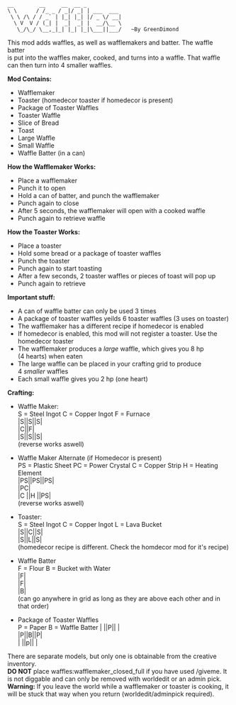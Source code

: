 	__        __     __  __ _           
	\ \      / /_ _ / _|/ _| | ___  ___ 
	 \ \ /\ / / _` | |_| |_| |/ _ \/ __|
	  \ V  V / (_| |  _|  _| |  __/\__ \
	   \_/\_/ \__,_|_| |_| |_|\___||___/   ~By GreenDimond
	 
	 
This mod adds waffles, as well as wafflemakers and batter. The waffle batter  
is put into the waffles maker, cooked, and turns into a waffle. That waffle  
can then turn into 4 smaller waffles.  


**Mod Contains:**
*	Wafflemaker
*	Toaster (homedecor toaster if homedecor is present)
*	Package of Toaster Waffles
*	Toaster Waffle
*	Slice of Bread
*	Toast
*	Large Waffle
*	Small Waffle
*	Waffle Batter (in a can)
	
**How the Wafflemaker Works:**
*   Place a wafflemaker
*	Punch it to open
*	Hold a can of batter, and punch the wafflemaker
*	Punch again to close
*	After 5 seconds, the wafflemaker will open with a cooked waffle
*	Punch again to retrieve waffle

**How the Toaster Works:**
*   Place a toaster
*	Hold some bread or a package of toaster waffles
*	Punch the toaster
*	Punch again to start toasting
*	After a few seconds, 2 toaster waffles or pieces of toast will pop up
*	Punch again to retrieve
	
**Important stuff:**
*	A can of waffle batter can only be used 3 times
*	A package of toaster waffles yeilds 6 toaster waffles (3 uses on toaster)
*	The wafflemaker has a different recipe if homedecor is enabled
*	If homedecor is enabled, this mod will not register a toaster. Use the  
	homedecor toaster
*	The wafflemaker produces a *large* waffle, which gives you 8 hp  
	(4 hearts) when eaten
*	The large waffle can be placed in your crafting grid to produce  
	4 *smaller* waffles
*	Each small waffle gives you 2 hp (one heart)

**Crafting:**

*	Waffle Maker:  
S = Steel Ingot   C = Copper Ingot   F = Furnace  
|S||S||S|  
|C||F|  
|S||S||S|  
(reverse works aswell)  

*	Waffle Maker Alternate (if Homedecor is present)	
PS = Plastic Sheet   PC = Power Crystal   C = Copper Strip   H = Heating Element  
|PS||PS||PS|  
|PC|  
|C ||H ||PS|  
(reverse works aswell)  

*	Toaster:  
S = Steel Ingot   C = Copper Ingot   L = Lava Bucket  
|S||C||S|    
|S||L||S|  
(homedecor recipe is different. Check the homdecor mod for it's recipe) 

*	Waffle Batter  
F = Flour   B = Bucket with Water  
|F|  
|F|  
|B|  
(can go anywhere in grid as long as they are above each other and in that order)  

*	Package of Toaster Waffles  
P = Paper   B = Waffle Batter
|  ||P||  |  
|P||B||P|  
|  ||p||  |   

There are separate models, but only one is obtainable from the creative inventory.  
**DO NOT** place waffles:wafflemaker_closed_full if you have used /giveme. It is
not diggable and can only be removed with worldedit or an admin pick.  
**Warning:** If you leave the world while a wafflemaker or toaster is cooking, it  
will be stuck that way when you return (worldedit/adminpick required).
